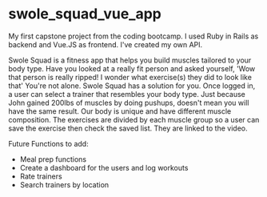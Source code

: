 # swole_squad_vue_app

My first capstone project from the coding bootcamp. I used Ruby in Rails as backend and Vue.JS as frontend. I've created my own API.

Swole Squad is a fitness app that helps you build muscles tailored to your body type. 
Have you looked at a really fit person and asked yourself, 'Wow that person is really ripped! I wonder what exercise(s) they did to look like that'
You're not alone. Swole Squad has a solution for you.
Once logged in, a user can select a trainer that resembles your body type. Just because John gained 200lbs of muscles by doing pushups, doesn't mean you will have the same result. Our body is unique and have different muscle composition.
The exercises are divided by each muscle group so a user can save the exercise then check the saved list. They are linked to the video.


Future Functions to add:
- Meal prep functions
- Create a dashboard for the users and log workouts 
- Rate trainers
- Search trainers by location 
